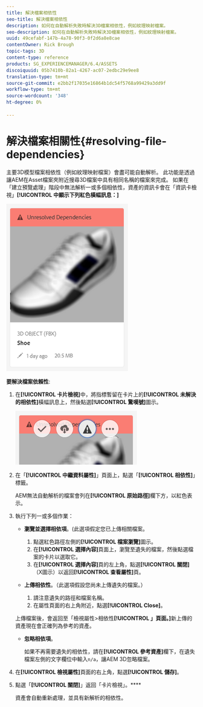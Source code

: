 ```yaml
---
title: 解決檔案相依性
seo-title: 解決檔案相依性
description: 如何在自動解析失敗時解決3D檔案相依性，例如紋理映射檔案。
seo-description: 如何在自動解析失敗時解決3D檔案相依性，例如紋理映射檔案。
uuid: 49cefabf-147b-4a78-90f3-0f2d6a8e8cae
contentOwner: Rick Brough
topic-tags: 3D
content-type: reference
products: SG_EXPERIENCEMANAGER/6.4/ASSETS
discoiquuid: 05b7410b-82a1-4267-ac07-2edbc29e9ee8
translation-type: tm+mt
source-git-commit: e2bb2f17035e16864b1dc54f5768a99429a3dd9f
workflow-type: tm+mt
source-wordcount: '348'
ht-degree: 0%

---
```



# 解決檔案相關性{#resolving-file-dependencies}

主要3D模型檔案相依性（例如紋理映射檔案）會盡可能自動解析。 此功能是透過讓AEM在Asset檔案夾附近搜尋3D檔案中具有相同名稱的檔案來完成。 如果在「建立預覽處理」階段中無法解析一或多個相依性，資產的資訊卡會在「資訊卡檢視」**[!UICONTROL 中顯示下列紅色橫幅訊息：]**

![chlimage_1-124](assets/chlimage_1-124.png)

**要解決檔案依賴性**:

1. 在&#x200B;**[!UICONTROL 卡片檢視]**&#x200B;中，將指標暫留在卡片上的&#x200B;**[!UICONTROL 未解決的相依性]**&#x200B;橫幅訊息上，然後點選&#x200B;**[!UICONTROL 驚嘆號]**&#x200B;圖示。

   ![chlimage_1-125](assets/chlimage_1-125.png)

1. 在「**[!UICONTROL 中繼資料屬性]**」頁面上，點選「**[!UICONTROL 相依性]**」標籤。

   AEM無法自動解析的檔案會列在&#x200B;**[!UICONTROL 原始路徑]**&#x200B;欄下方，以紅色表示。

1. 執行下列一或多個作業：

   * **瀏覽並選擇相依項**。(此選項假定您已上傳相關檔案。

      1. 點選紅色路徑左側的&#x200B;**[!UICONTROL 檔案瀏覽]**&#x200B;圖示。
      1. 在&#x200B;**[!UICONTROL 選擇內容]**&#x200B;頁面上，瀏覽至遺失的檔案，然後點選檔案的卡片以選取它。
      1. 在&#x200B;**[!UICONTROL 選擇內容]**&#x200B;頁的左上角，點選&#x200B;**[!UICONTROL 關閉]**（X圖示）以返回&#x200B;**[!UICONTROL 查看屬性]**&#x200B;頁。
   * **上傳相依性**。（此選項假設您尚未上傳遺失的檔案。）

      1. 請注意遺失的路徑和檔案名稱。
      1. 在屬性頁面的右上角附近，點選&#x200B;**[!UICONTROL Close]**。

   上傳檔案後，會返回至「檢視屬性>相依性&#x200B;**[!UICONTROL 」頁面。]**&#x200B;新上傳的資產現在會正確列為參考的資產。

   * **忽略相依項**。

      如果不再需要遺失的相依性，請在&#x200B;**[!UICONTROL 參考資產]**&#x200B;欄下，在遺失檔案左側的文字欄位中輸入`n/a`，讓AEM 3D忽略檔案。



1. 在&#x200B;**[!UICONTROL 檢視屬性]**&#x200B;頁面的右上角，點選&#x200B;**[!UICONTROL 儲存]**。
1. 點選「**[!UICONTROL 關閉]**」返回「卡片檢視」。****

   資產會自動重新處理，並具有新解析的相依性。

